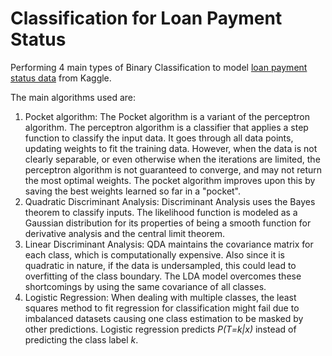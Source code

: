 # Classification for Loan Payment Status
Performing 4 main types of Binary Classification to model [loan payment status data](https://www.kaggle.com/zaurbegiev/my-dataset) from Kaggle.

The main algorithms used are:
1. Pocket algorithm: The Pocket algorithm is a variant of the perceptron algorithm. The perceptron algorithm is a classifier that applies a step function to classify the input data. It goes through all data points, updating weights to fit the training data. However, when the data is not clearly separable, or even otherwise when the iterations are limited, the perceptron algorithm is not guaranteed to converge, and may not return the most optimal weights. The pocket algorithm improves upon this by saving the best weights learned so far in a "pocket".
2. Quadratic Discriminant Analysis: Discriminant Analysis uses the Bayes theorem to classify inputs. The likelihood function is modeled as a Gaussian distribution for its properties of being a smooth function for derivative analysis and the central limit theorem.
3. Linear Discriminant Analysis: QDA maintains the covariance matrix for each class, which is computationally expensive. Also since it is quadratic in nature, if the data is undersampled, this could lead to overfitting of the class boundary. The LDA model overcomes these shortcomings by using the same covariance of all classes.
4. Logistic Regression: When dealing with multiple classes, the least squares method to fit regression for classification might fail due to imbalanced datasets causing one class estimation to be masked by other predictions. Logistic regression predicts _P(T=k|x)_ instead of predicting the class label _k_.
